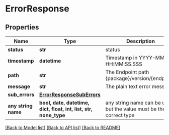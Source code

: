 # ErrorResponse


## Properties
Name | Type | Description | Notes
------------ | ------------- | ------------- | -------------
**status** | **str** | status | [optional] 
**timestamp** | **datetime** | Timestamp in YYYY-MM-DD HH:MM:SS.SSS | [optional] 
**path** | **str** | The Endpoint path {package}/version/{endpoint} | [optional] 
**message** | **str** | The plain text error message | [optional] 
**sub_errors** | [**ErrorResponseSubErrors**](ErrorResponseSubErrors.md) |  | [optional] 
**any string name** | **bool, date, datetime, dict, float, int, list, str, none_type** | any string name can be used but the value must be the correct type | [optional]

[[Back to Model list]](../README.md#documentation-for-models) [[Back to API list]](../README.md#documentation-for-api-endpoints) [[Back to README]](../README.md)


